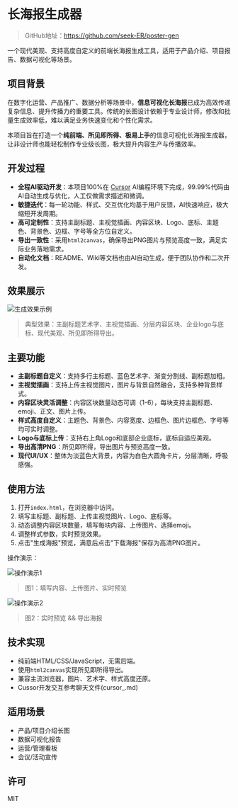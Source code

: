 # 长海报生成器

> GitHub地址：https://github.com/seek-ER/poster-gen

一个现代美观、支持高度自定义的前端长海报生成工具，适用于产品介绍、项目报告、数据可视化等场景。

## 项目背景

在数字化运营、产品推广、数据分析等场景中，**信息可视化长海报**已成为高效传递复杂信息、提升传播力的重要工具。传统的长图设计依赖于专业设计师，修改和批量生成效率低，难以满足业务快速变化和个性化需求。

本项目旨在打造一个**纯前端、所见即所得、极易上手**的信息可视化长海报生成器，让非设计师也能轻松制作专业级长图，极大提升内容生产与传播效率。


## 开发过程

- **全程AI驱动开发**：本项目100%在 [Cursor](https://www.cursor.so/) AI编程环境下完成，99.99%代码由AI自动生成与优化，人工仅做需求描述和微调。
- **敏捷迭代**：每一轮功能、样式、交互优化均基于用户反馈，AI快速响应，极大缩短开发周期。
- **高可定制性**：支持主副标题、主视觉插画、内容区块、Logo、底标、主题色、背景色、边框、字号等全方位自定义。
- **导出一致性**：采用`html2canvas`，确保导出PNG图片与预览高度一致，满足实际业务落地需求。
- **自动化文档**：README、Wiki等文档也由AI自动生成，便于团队协作和二次开发。


## 效果展示

![生成效果示例](media/result.png)

> 典型效果：主副标题艺术字、主视觉插画、分层内容区块、企业logo与底标、现代美观、所见即所得导出。

## 主要功能

- **主副标题自定义**：支持多行主标题、蓝色艺术字、渐变分割线、副标题加粗。
- **主视觉插画**：支持上传主视觉图片，图片与背景自然融合，支持多种背景样式。
- **内容区块灵活调整**：内容区块数量动态可调（1-6），每块支持主副标题、emoji、正文、图片上传。
- **样式高度自定义**：主题色、背景色、内容宽度、边框色、图片边框色、字号等均可实时调整。
- **Logo与底标上传**：支持右上角Logo和底部企业底标，底标自适应美观。
- **导出高清PNG**：所见即所得，导出图片与预览高度一致。
- **现代UI/UX**：整体为淡蓝色大背景，内容为白色大圆角卡片，分层清晰，呼吸感强。

## 使用方法

1. 打开`index.html`，在浏览器中访问。
2. 填写主标题、副标题、上传主视觉图片、Logo、底标等。
3. 动态调整内容区块数量，填写每块内容、上传图片、选择emoji。
4. 调整样式参数，实时预览效果。
5. 点击"生成海报"预览，满意后点击"下载海报"保存为高清PNG图片。

操作演示：

![操作演示1](media/use1.png)

> 图1：填写内容、上传图片、实时预览

![操作演示2](media/use2.png)

> 图2：实时预览 && 导出海报

## 技术实现

- 纯前端HTML/CSS/JavaScript，无需后端。
- 使用`html2canvas`实现所见即所得导出。
- 兼容主流浏览器，图片、艺术字、样式高度还原。
- Cussor开发交互参考聊天文件(cursor_.md)

## 适用场景

- 产品/项目介绍长图
- 数据可视化报告
- 运营/管理看板
- 会议/活动宣传

## 许可

MIT 